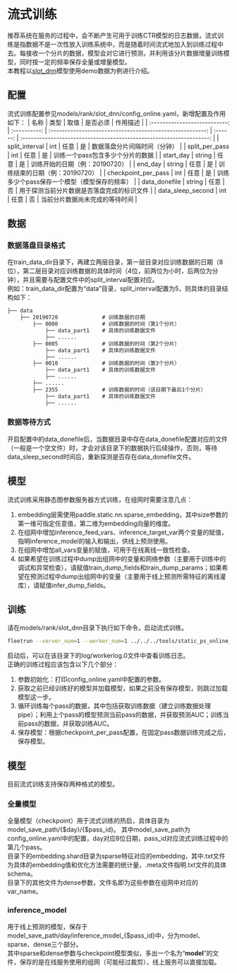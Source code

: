 # 流式训练
推荐系统在服务的过程中，会不断产生可用于训练CTR模型的日志数据，流式训练是指数据不是一次性放入训练系统中，而是随着时间流式地加入到训练过程中去。每接收一个分片的数据，模型会对它进行预测，并利用该分片数据增量训练模型，同时按一定的频率保存全量或增量模型。  
本教程以[slot_dnn](../models/rank/slot_dnn/README.md)模型使用demo数据为例进行介绍。  

## 配置
流式训练配置参见models/rank/slot_dnn/config_online.yaml，新增配置及作用如下：
|             名称              |     类型     |                           取值                            | 是否必须 |                               作用描述                               |
| :---------------------------: | :----------: | :-------------------------------------------------------: | :------: | :------------------------------------------------------------------: |
|             split_interval              |    int    |                           任意                            |    是    |                            数据落盘分片间隔时间（分钟）                            |
|             split_per_pass              |    int    |                           任意                            |    是    |                            训练一个pass包含多少个分片的数据                            |
|             start_day              |    string    |                           任意                            |    是    |                            训练开始的日期（例：20190720）                            |
|             end_day              |    string    |                           任意                            |    是    |                            训练结束的日期（例：20190720）                            |
|             checkpoint_per_pass              |    int    |                           任意                            |    是    |                            训练多少个pass保存一个模型（模型保存的频率）                            |
|             data_donefile              |    string    |                           任意                            |    否    |                            用于探测当前分片数据是否落盘完成的标识文件                            |
|             data_sleep_second              |    int    |                           任意                            |    否    |                            当前分片数据尚未完成的等待时间                            |

## 数据
### 数据落盘目录格式
在train_data_dir目录下，再建立两层目录，第一层目录对应训练数据的日期（8位），第二层目录对应训练数据的具体时间（4位，前两位为小时，后两位为分钟），并且需要与配置文件中的split_interval配置对应。  
例如：train_data_dir配置为“data”目录，split_interval配置为5，则具体的目录结构如下：  
```txt
├── data
    ├── 20190720              # 训练数据的日期
        ├── 0000              # 训练数据的时间（第1个分片）
            ├── data_part1    # 具体的训练数据文件
            ├── ......    
        ├── 0005              # 训练数据的时间（第2个分片）
            ├── data_part1    # 具体的训练数据文件
            ├── ......
        ├── 0010              # 训练数据的时间（第3个分片）
            ├── data_part1    # 具体的训练数据文件
            ├── ......
        ├── ......
        ├── 2355              # 训练数据的时间（该日期下最后1个分片）
            ├── data_part1    # 具体的训练数据文件
            ├── ......
```
### 数据等待方式
开启配置中的data_donefile后，当数据目录中存在data_donefile配置对应的文件（一般是一个空文件）时，才会对该目录下的数据执行后续操作，否则，等待data_sleep_second时间后，重新探测是否存在data_donefile文件。

## 模型
流式训练采用静态图参数服务器方式训练，在组网时需要注意几点：
1. embedding层需使用paddle.static.nn.sparse_embedding，其中size参数的第一维可指定任意值，第二维为embedding向量的维度。  
2. 在组网中增加inference_feed_vars、inference_target_var两个变量的赋值，指明inference_model的输入和输出，供线上预测使用。
3. 在组网中增加all_vars变量的赋值，可用于在线离线一致性检查。
4. 如果希望在训练过程中dump出组网中的变量和网络参数（主要用于训练中的调试和异常检查），请赋值train_dump_fields和train_dump_params；如果希望在预测过程中dump出组网中的变量（主要用于线上预测所需特征的离线灌库），请赋值infer_dump_fields。

## 训练
请在models/rank/slot_dnn目录下执行如下命令，启动流式训练。  
```bash
fleetrun --server_num=1 --worker_num=1 ../../../tools/static_ps_online_trainer.py -m config_online.yaml
```
启动后，可以在该目录下的log/workerlog.0文件中查看训练日志。  
正确的训练过程应该包含以下几个部分：  
1. 参数初始化：打印config_online.yaml中配置的参数。  
2. 获取之前已经训练好的模型并加载模型，如果之前没有保存模型，则跳过加载模型这一步。  
3. 循环训练每个pass的数据，其中包括获取训练数据（建立训练数据处理pipe）；利用上个pass的模型预测当前pass的数据，并获取预测AUC；训练当前pass的数据，并获取训练AUC。  
4. 保存模型：根据checkpoint_per_pass配置，在固定pass数据训练完成之后，保存模型。  

## 模型
目前流式训练支持保存两种格式的模型。  
### 全量模型
全量模型（checkpoint）用于流式训练的热启，具体目录为model_save_path/{$day}/{$pass_id}。
其中model_save_path为config_online.yaml中的配置，day对应8位日期，pass_id对应流式训练过程中的第几个pass。  
目录下的embedding.shard目录为sparse特征对应的embedding，其中.txt文件为具体的embedding值和优化方法需要的统计量，.meta文件指明.txt文件的具体schema。  
目录下的其他文件为dense参数，文件名即为这些参数在组网中对应的var_name。  
### inference_model
用于线上预测的模型，保存于model_save_path/day/inference_model_{$pass_id}中，分为model、sparse、dense三个部分。  
其中sparse和dense参数与checkpoint模型类似，多出一个名为“__model__”的文件，保存的是在线服务使用的组网（可能经过裁剪），线上服务可以直接加载。  
